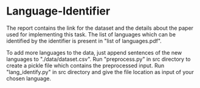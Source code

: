 # Language-Identifier

The report contains the link for the dataset and the details about the paper used for implementing this task. The list of languages which can be identified by the identifier is present in "list of languages.pdf".

To add more languages to the data, just append sentences of the new languages to "./data/dataset.csv". Run "preprocess.py" in src directory to create a pickle file which contains the preprocessed input. Run "lang_identify.py" in src directory and give the file location as input of your chosen language.  
